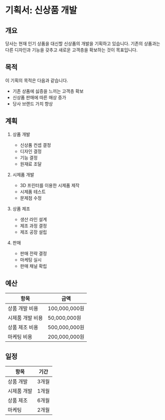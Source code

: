 기획서: 신상품 개발
==================

개요
----

당사는 현재 인기 상품을 대신할 신상품의 개발을 기획하고 있습니다.
기존의 상품과는 다른 디자인과 기능을 갖추고 새로운 고객층을 확보하는 것이 목표입니다.

목적
----

이 기획의 목적은 다음과 같습니다.

* 기존 상품에 싫증을 느끼는 고객층 확보
* 신상품 판매에 따른 매상 증가
* 당사 브랜드 가치 향상

계획
----

1. 상품 개발

   * 신상품 컨셉 결정
   * 디자인 결정
   * 기능 결정
   * 원재료 조달

2. 시제품 개발

    * 3D 프린터를 이용한 시제품 제작
    * 시제품 테스트
    * 문제점 수정

3. 상품 제조

    * 생산 라인 설계
    * 제조 과정 결정
    * 제조 공장 설립

4. 판매

    * 판매 전략 결정
    * 마케팅 실시
    * 판매 채널 확립

예산
----

|항목|금액|
|----|----|
|상품 개발 비용|100,000,000원|
|시제품 개발 비용|50,000,000원|
|상품 제조 비용|500,000,000원|
|마케팅 비용|200,000,000원|

일정
----

|항목|기간|
|----|----|
|상품 개발|3개월|
|시제품 개발|1개월|
|상품 제조|6개월|
|마케팅|2개월|
